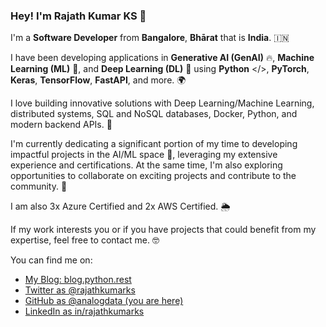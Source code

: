 
### Hey! I'm Rajath Kumar KS 👋

I'm a **Software Developer** from **Bangalore**, **Bhārat** that is **India**. 🇮🇳

I have been developing applications in **Generative AI (GenAI)** 🔥, **Machine Learning (ML)** 🧠, and **Deep Learning (DL)** 🧮 using **Python** </>, **PyTorch**, **Keras**, **TensorFlow**, **FastAPI**, and more. 🌍

I love building innovative solutions with Deep Learning/Machine Learning, distributed systems, SQL and NoSQL databases, Docker, Python, and modern backend APIs. 🤖

I'm currently dedicating a significant portion of my time to developing impactful projects in the AI/ML space 🚀, leveraging my extensive experience and certifications. At the same time, I'm also exploring opportunities to collaborate on exciting projects and contribute to the community. 🌟

I am also 3x Azure Certified and 2x AWS Certified. 🌦️

If my work interests you or if you have projects that could benefit from my expertise, feel free to contact me. 🤓

You can find me on:

* [My Blog: blog.python.rest](https://blog.python.rest/)
* [Twitter as @rajathkumarks](https://twitter.com/rajathkumarks)
* [GitHub as @analogdata (you are here)](https://github.com/analogdata)
* [LinkedIn as in/rajathkumarks ](https://linkedin.com/in/rajathkumarks)
